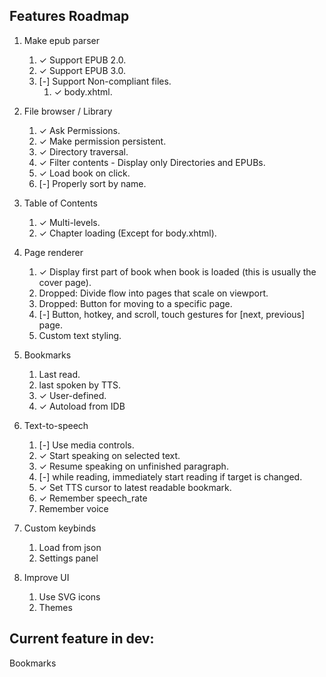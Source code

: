 ## Features Roadmap
1. Make epub parser
    1. ✓ Support EPUB 2.0.
    1. ✓ Support EPUB 3.0.
    1. [-] Support Non-compliant files.
        1. ✓ body.xhtml.

1. File browser / Library
    1. ✓ Ask Permissions.
    1. ✓ Make permission persistent.
    1. ✓ Directory traversal.
    1. ✓ Filter contents - Display only Directories and EPUBs.
    1. ✓ Load book on click.
    1. [-] Properly sort by name.

1. Table of Contents
    1. ✓ Multi-levels.
    1. ✓ Chapter loading (Except for body.xhtml).

1. Page renderer
    1. ✓ Display first part of book when book is loaded (this is usually the cover page).
    1. Dropped: Divide flow into pages that scale on viewport.
    1. Dropped: Button for moving to a specific page.
    1. [-] Button, hotkey, and scroll, touch gestures for [next, previous] page.
    1. Custom text styling.

1. Bookmarks
    1. Last read.
    1. last spoken by TTS.
    1. ✓ User-defined.
    1. ✓ Autoload from IDB

1. Text-to-speech
    1. [-] Use media controls.
    1. ✓ Start speaking on selected text. 
    1. ✓ Resume speaking on unfinished paragraph.
    1. [-] while reading, immediately start reading if target is changed.
    1. ✓ Set TTS cursor to latest readable bookmark.
    1. ✓ Remember speech_rate
    1. Remember voice

1. Custom keybinds
    1. Load from json
    1. Settings panel
    
1. Improve UI
    1. Use SVG icons
    1. Themes
## Current feature in dev:
Bookmarks